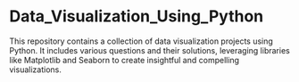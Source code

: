 # Data_Visualization_Using_Python
This repository contains a collection of data visualization projects using Python. It includes various questions and their solutions, leveraging libraries like Matplotlib and Seaborn to create insightful and compelling visualizations.
